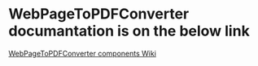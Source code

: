 # WebPageToPDFConverter documantation is on the below link 

[WebPageToPDFConverter components Wiki](../../wiki)

